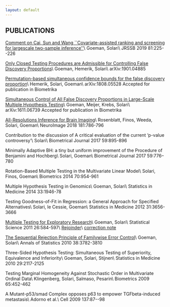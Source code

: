 ```yaml
---
layout: default
---
```


## PUBLICATIONS

[Comment on Cai, Sun and Wang ``Covariate-assisted ranking and screening for largescaletwo-sample inference''](https://rss.onlinelibrary.wiley.com/doi/pdf/10.1111/rssb.12304)\\
Goeman, Solari\\
JRSSB 2019 81:225--226

[Only Closed Testing Procedures are Admissible for Controlling False Discovery Proportions](https://arxiv.org/pdf/1901.04885.pdf)\\
Goeman, Hemerik, Solari\\
arXiv:1901.04885

[Permutation-based simultaneous confidence bounds for the false discovery proportion](https://arxiv.org/abs/1808.05528)\\
Hemerik, Solari, Goeman\\
arXiv:1808.05528 Accepted for publication in Biometrika

[Simultaneous Control of All False Discovery Proportions in Large-Scale Multiple Hypothesis Testing](https://arxiv.org/pdf/1611.06739.pdf)\\
Goeman, Meijer, Krebs, Solari\\
arXiv:1611.06739 Accepted for publication in Biometrika

[All-Resolutions Inference for Brain Imaging](https://www.biorxiv.org/content/biorxiv/early/2017/11/28/226126.full.pdf)\\
Rosenblatt, Finos, Weeda, Solari, Goeman\\
NeuroImage 2018 181:786-796

Contribution to the discussion of A critical evaluation of the current ‘p-value controversy’\\
Solari\\
Biometrical Journal 2017 59:895-896


Minimally Adaptive BH: a tiny but uniform improvement of the Procedure of Benjamini and Hochberg\\
Solari, Goeman\\
Biometrical Journal 2017 59:776–780


Rotation-Based Multiple Testing in the Multivariate Linear Model\\
Solari, Finos, Goeman\\
Biometrics 2014 70:954-961 

Multiple Hypothesis Testing in Genomics\\
Goeman, Solari\\
Statistics in Medicine 2014 33:1946-78 

Testing Goodness-of-Fit in Regression: a General Approach for Specified Alternatives\\
Solari, le Cessie, Goeman\\
Statistics in Medicine 2012 31:3656-3666 

[Multiple Testing for Exploratory Research](http://projecteuclid.org/download/pdfview_1/euclid.ss/1330437937)\\
Goeman, Solari\\
Statistical Science 2011 26:584-597\\
[Rejoinder](http://projecteuclid.org/download/pdfview_1/euclid.ss/1330437941)\\
[correction note](http://projecteuclid.org/download/pdfview_1/euclid.ss/1377696946)

[The Sequential Rejection Principle of Familywise Error Control](https://arxiv.org/pdf/1211.3313v1.pdf)\\
Goeman, Solari\\
Annals of Statistics 2010 38:3782-3810

Three-Sided Hypothesis Testing: Simultaneous Testing of Superiority, Equivalence and Inferiority\\
Goeman, Solari, Stijnen\\
Statistics in Medicine 2010 29:2117-2125 

Testing Marginal Homogeneity Against Stochastic Order in Multivariate Ordinal Data\\
Klingenberg, Solari, Salmaso, Pesarin\\
Biometrics 2009 65:452-462 

A Mutant-p53/smad Complex opposes p63 to empower TGFbeta-induced metastasis\\
Adorno et al.\\
Cell 2009 137:87--98 


